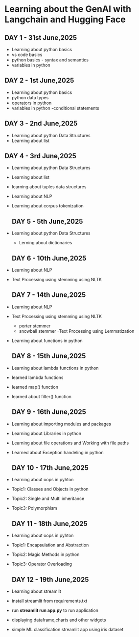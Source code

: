 # Learning about the GenAI with Langchain and Hugging Face

## DAY 1 - 31st June,2025

- Learning about python basics
 - vs code basics
 - python basics - syntax and semantics
 - variables in python

## DAY 2 - 1st June,2025

- Learning about python basics
 - python data types
 - operators in python
 - variables in python
 -conditional statements

 ## DAY 3 - 2nd June,2025

- Learning about python Data Structures
 - Learning about list   

  ## DAY 4 - 3rd June,2025

- Learning about python Data Structures
 - Learning about list   
 - learning about tuples data structures  
- Learning about NLP
 - Learning about corpus tokenization  

   ## DAY 5 - 5th June,2025

- Learning about python Data Structures
  - Lerning about dictionaries

   ## DAY 6 - 10th June,2025
- Learning about NLP
 - Text Processing using stemming using NLTK

   ## DAY 7 - 14th June,2025
- Learning about NLP
 - Text Processing using stemming using NLTK
   - porter stemmer
   - snowball stemmer
  -Text Processing using Lemmatization
- Learning about functions in python

   ## DAY 8 - 15th June,2025
- Learning about lambda functions in python
 - learned lambda functions
 - learned map() function
 - learned about filter() function

   ## DAY 9 - 16th June,2025
- Learning about importing modules and packages
- Learning about Libraries in python
- Learning about file operations and Working with file paths
- Learned about Exception handeling in python

   ## DAY 10 - 17th June,2025
- Learning about oops in pyhton
 - Topic1: Classes and Objects in python
 - Topic2: Single and Multi inheritance 
 - Topic3: Polymorphism

   ## DAY 11 - 18th June,2025
- Learning about oops in pyhton
 - Topic1: Encapsulation and Abstraction
 - Topic2: Magic  Methods in python
 - Topic3: Operator Overloading

   ## DAY 12 - 19th June,2025
- Learning about streamlit
 - install streamlit from requirements.txt
 - run **streamlit run app.py** to run application
 - displaying dataframe,charts and other widgets
 - simple ML classification streamlit app using iris dataset










